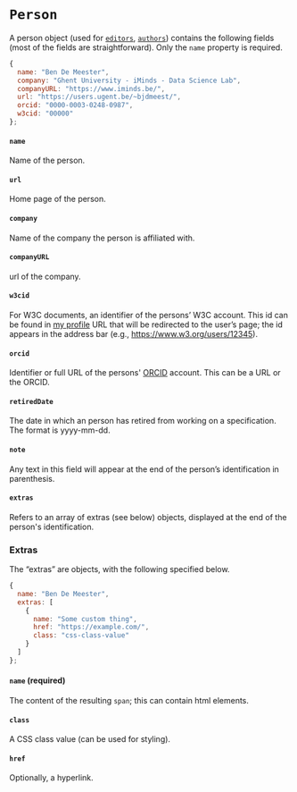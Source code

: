 # `Person`

A person object (used for [`editors`](editors), [`authors`](authors))
contains the following fields (most of the fields are straightforward). Only the
`name` property is required.

```js "example": "A typical person object."
{
  name: "Ben De Meester",
  company: "Ghent University - iMinds - Data Science Lab",
  companyURL: "https://www.iminds.be/",
  url: "https://users.ugent.be/~bjdmeest/",
  orcid: "0000-0003-0248-0987",
  w3cid: "00000"
};
```
#### `name`

Name of the person.

#### `url`

Home page of the person.

#### `company`

Name of the company the person is affiliated with.

#### `companyURL`

url of the company.

#### `w3cid`

For W3C documents, an identifier of the persons’ W3C account. This id can be
found in <a href="https://www.w3.org/users/myprofile">my profile</a> URL
that will be redirected to the user’s page; the id appears in the address
bar (e.g., <https://www.w3.org/users/12345>).

#### `orcid`

Identifier or full URL of the persons'
<a href="https://orcid.org/">ORCID</a> account. This can be a URL or the
ORCID.

#### `retiredDate`

The date in which an person has retired from working on a specification. The
format is yyyy-mm-dd.

#### `note`

Any text in this field will appear at the end of the person’s identification
in parenthesis.

#### `extras`

Refers to an array of extras (see below) objects, displayed at the end of
the person's identification.

### Extras

The “extras” are objects, with the following specified below.

```js "example": "Using extras."
{
  name: "Ben De Meester",
  extras: [
    {
      name: "Some custom thing",
      href: "https://example.com/",
      class: "css-class-value"
    }
  ]
};
```

#### `name` (required)

The content of the resulting `span`; this can contain html elements.

#### `class`

A CSS class value (can be used for styling).

#### `href`

Optionally, a hyperlink.
